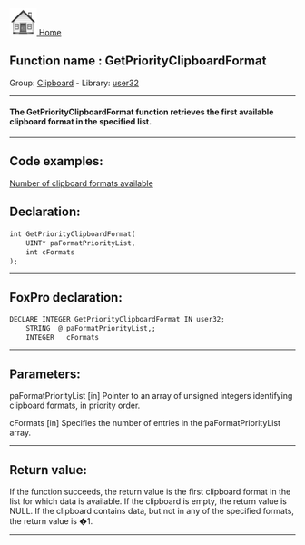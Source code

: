 [<img src="../../images/home.png"> Home ](https://github.com/VFPX/Win32API)  

## Function name : GetPriorityClipboardFormat
Group: [Clipboard](../../functions_group.md#Clipboard)  -  Library: [user32](../../Libraries.md#user32)  
***  


#### The GetPriorityClipboardFormat function retrieves the first available clipboard format in the specified list.
***  


## Code examples:
[Number of clipboard formats available](../../samples/sample_031.md)  

## Declaration:
```foxpro  
int GetPriorityClipboardFormat(
	UINT* paFormatPriorityList,
	int cFormats
);  
```  
***  


## FoxPro declaration:
```foxpro  
DECLARE INTEGER GetPriorityClipboardFormat IN user32;
	STRING  @ paFormatPriorityList,;
	INTEGER   cFormats  
```  
***  


## Parameters:
paFormatPriorityList
[in] Pointer to an array of unsigned integers identifying clipboard formats, in priority order.

cFormats
[in] Specifies the number of entries in the paFormatPriorityList array.  
***  


## Return value:
If the function succeeds, the return value is the first clipboard format in the list for which data is available. If the clipboard is empty, the return value is NULL. If the clipboard contains data, but not in any of the specified formats, the return value is �1.  
***  



